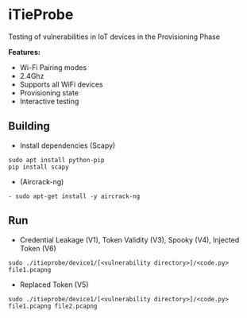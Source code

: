 # iTieProbe
Testing of vulnerabilities in IoT devices in the Provisioning Phase


**Features:**

- Wi-Fi Pairing modes
- 2.4Ghz
- Supports all WiFi devices
- Provisioning state
- Interactive testing
  
## Building

- Install dependencies (Scapy)
```
sudo apt install python-pip
pip install scapy
```
- (Aircrack-ng)
```
- sudo apt-get install -y aircrack-ng
```

## Run

- Credential Leakage (V1), Token Validity (V3), Spooky (V4), Injected Token (V6)
```
sudo ./itieprobe/device1/[<vulnerability directory>]/<code.py> file1.pcapng 
```

- Replaced Token (V5)
```
sudo ./itieprobe/device1/[<vulnerability directory>]/<code.py> file1.pcapng file2.pcapng
```
